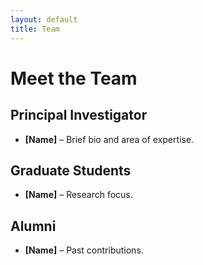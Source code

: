 ```yaml
---
layout: default
title: Team
---
```


# Meet the Team

## Principal Investigator
- **[Name]** – Brief bio and area of expertise.

## Graduate Students
- **[Name]** – Research focus.

## Alumni
- **[Name]** – Past contributions.
